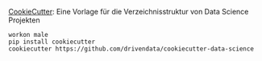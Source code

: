 [CookieCutter](https://drivendata.github.io/cookiecutter-data-science/): Eine Vorlage für die Verzeichnisstruktur von Data Science Projekten


```console
workon male
pip install cookiecutter
cookiecutter https://github.com/drivendata/cookiecutter-data-science
```

